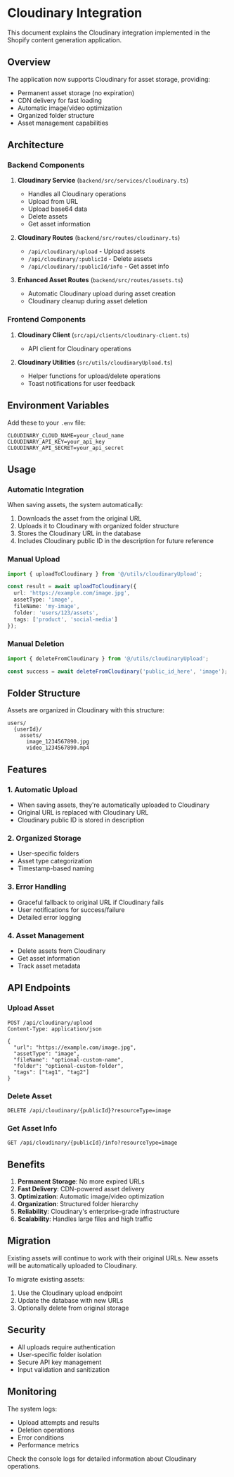 # Cloudinary Integration

This document explains the Cloudinary integration implemented in the Shopify content generation application.

## Overview

The application now supports Cloudinary for asset storage, providing:
- Permanent asset storage (no expiration)
- CDN delivery for fast loading
- Automatic image/video optimization
- Organized folder structure
- Asset management capabilities

## Architecture

### Backend Components

1. **Cloudinary Service** (`backend/src/services/cloudinary.ts`)
   - Handles all Cloudinary operations
   - Upload from URL
   - Upload base64 data
   - Delete assets
   - Get asset information

2. **Cloudinary Routes** (`backend/src/routes/cloudinary.ts`)
   - `/api/cloudinary/upload` - Upload assets
   - `/api/cloudinary/:publicId` - Delete assets
   - `/api/cloudinary/:publicId/info` - Get asset info

3. **Enhanced Asset Routes** (`backend/src/routes/assets.ts`)
   - Automatic Cloudinary upload during asset creation
   - Cloudinary cleanup during asset deletion

### Frontend Components

1. **Cloudinary Client** (`src/api/clients/cloudinary-client.ts`)
   - API client for Cloudinary operations

2. **Cloudinary Utilities** (`src/utils/cloudinaryUpload.ts`)
   - Helper functions for upload/delete operations
   - Toast notifications for user feedback

## Environment Variables

Add these to your `.env` file:

```env
CLOUDINARY_CLOUD_NAME=your_cloud_name
CLOUDINARY_API_KEY=your_api_key
CLOUDINARY_API_SECRET=your_api_secret
```

## Usage

### Automatic Integration

When saving assets, the system automatically:
1. Downloads the asset from the original URL
2. Uploads it to Cloudinary with organized folder structure
3. Stores the Cloudinary URL in the database
4. Includes Cloudinary public ID in the description for future reference

### Manual Upload

```typescript
import { uploadToCloudinary } from '@/utils/cloudinaryUpload';

const result = await uploadToCloudinary({
  url: 'https://example.com/image.jpg',
  assetType: 'image',
  fileName: 'my-image',
  folder: 'users/123/assets',
  tags: ['product', 'social-media']
});
```

### Manual Deletion

```typescript
import { deleteFromCloudinary } from '@/utils/cloudinaryUpload';

const success = await deleteFromCloudinary('public_id_here', 'image');
```

## Folder Structure

Assets are organized in Cloudinary with this structure:
```
users/
  {userId}/
    assets/
      image_1234567890.jpg
      video_1234567890.mp4
```

## Features

### 1. Automatic Upload
- When saving assets, they're automatically uploaded to Cloudinary
- Original URL is replaced with Cloudinary URL
- Cloudinary public ID is stored in description

### 2. Organized Storage
- User-specific folders
- Asset type categorization
- Timestamp-based naming

### 3. Error Handling
- Graceful fallback to original URL if Cloudinary fails
- User notifications for success/failure
- Detailed error logging

### 4. Asset Management
- Delete assets from Cloudinary
- Get asset information
- Track asset metadata

## API Endpoints

### Upload Asset
```http
POST /api/cloudinary/upload
Content-Type: application/json

{
  "url": "https://example.com/image.jpg",
  "assetType": "image",
  "fileName": "optional-custom-name",
  "folder": "optional-custom-folder",
  "tags": ["tag1", "tag2"]
}
```

### Delete Asset
```http
DELETE /api/cloudinary/{publicId}?resourceType=image
```

### Get Asset Info
```http
GET /api/cloudinary/{publicId}/info?resourceType=image
```

## Benefits

1. **Permanent Storage**: No more expired URLs
2. **Fast Delivery**: CDN-powered asset delivery
3. **Optimization**: Automatic image/video optimization
4. **Organization**: Structured folder hierarchy
5. **Reliability**: Cloudinary's enterprise-grade infrastructure
6. **Scalability**: Handles large files and high traffic

## Migration

Existing assets will continue to work with their original URLs. New assets will be automatically uploaded to Cloudinary.

To migrate existing assets:
1. Use the Cloudinary upload endpoint
2. Update the database with new URLs
3. Optionally delete from original storage

## Security

- All uploads require authentication
- User-specific folder isolation
- Secure API key management
- Input validation and sanitization

## Monitoring

The system logs:
- Upload attempts and results
- Deletion operations
- Error conditions
- Performance metrics

Check the console logs for detailed information about Cloudinary operations.

